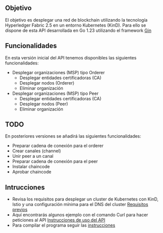 ## Objetivo

El objetivo es desplegar una red de blockchain utilizando la tecnología Hyperledger Fabric 2.5 en un entorno Kubernetes (KinD). Para ello se dispone de esta API desarrollada en Go 1.23 utilizando el framework [Gin](https://gin-gonic.com/)

## Funcionalidades
En esta versión inicial del API tenemos disponibles las siguientes funcionalidades:

- Desplegar organizaciones (MSP) tipo Orderer
  - Desplegar entidades certificadoras (CA)
  - Desplegar nodos (Orderer)
  - Eliminar organización
- Desplegar organizaciones (MSP) tipo Peer
  - Desplegar entidades certificadoras (CA)
  - Desplegar nodos (Peer)
  - Eliminar organización

## TODO
En posteriores versiones se añadirá las siguientes funcionalidades:

- Preparar cadena de conexión para el orderer
- Crear canales (channel)
- Unir peer a un canal
- Preparar cadena de conexión para el peer
- Instalar chaincode
- Aprobar chaincode

## Intrucciones
- Revisa los requisitos para desplegar un cluster de Kubernetes con KinD, Istio y una configuración mínima para el DNS del cluster [Requisitos previos](docs/REQUISITES.md)
- Aquí encontrarás algunos ejemplo con el comando Curl para hacer peticiones al API [Instrucciones de uso del API](docs/USAGE.md)
- Para compilar el programa seguir las [instrucciones](docs/BUILD.md) 
